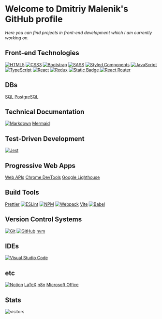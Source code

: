# Welcome to Dmitriy Malenik's GitHub profile

_Here you can find projects in front-end development which I am currently working on._

## Front-end Technologies

[![HTML5](https://img.shields.io/badge/html5-%23E34F26.svg?style=for-the-badge&logo=html5&logoColor=white)](https://github.com/dmalenik/dmalenik/issues/1) [![CSS3](https://img.shields.io/badge/css3-%231572B6.svg?style=for-the-badge&logo=css3&logoColor=white)](https://github.com/dmalenik/dmalenik/issues/2) [![Bootstrap](https://img.shields.io/badge/bootstrap-%23563D7C.svg?style=for-the-badge&logo=bootstrap&logoColor=white)](https://github.com/dmalenik/dmalenik/issues/7) [![SASS](https://img.shields.io/badge/SASS-hotpink.svg?style=for-the-badge&logo=SASS&logoColor=white)](https://github.com/dmalenik/dmalenik/issues/14) [![Styled Components](https://img.shields.io/badge/styled--components-DB7093?style=for-the-badge&logo=styled-components&logoColor=white)](https://github.com/dmalenik/dmalenik/issues/29) [![JavaScript](https://img.shields.io/badge/javascript-%23323330.svg?style=for-the-badge&logo=javascript&logoColor=%23F7DF1E)](https://github.com/dmalenik/dmalenik/issues/3) [![TypeScript](https://img.shields.io/badge/typescript-%23007ACC.svg?style=for-the-badge&logo=typescript&logoColor=white)](https://github.com/dmalenik/dmalenik/issues/16) [![React](https://img.shields.io/badge/react-%2320232a.svg?style=for-the-badge&logo=react&logoColor=%2361DAFB)](https://github.com/dmalenik/dmalenik/issues/9) [![Redux](https://img.shields.io/badge/redux-%23593d88.svg?style=for-the-badge&logo=redux&logoColor=white)](https://github.com/dmalenik/dmalenik/issues/30) [![Static Badge](https://img.shields.io/badge/Redux_Toolkit-purple?style=for-the-badge&logo=redux)
](https://github.com/dmalenik/dmalenik/issues/30) [![React Router](https://img.shields.io/badge/React_Router-CA4245?style=for-the-badge&logo=react-router&logoColor=white)](https://github.com/dmalenik/dmalenik/issues/27)

## DBs

[SQL](https://github.com/dmalenik/dmalenik/issues/31) [PostgreSQL](https://github.com/dmalenik/dmalenik/issues/32)

## Technical Documentation

[![Markdown](https://img.shields.io/badge/markdown-%23000000.svg?style=for-the-badge&logo=markdown&logoColor=white)](https://github.com/dmalenik/dmalenik/issues/11) [Mermaid](https://github.com/dmalenik/dmalenik/issues/12)

## Test-Driven Development

[![Jest](https://img.shields.io/badge/-jest-%23C21325?style=for-the-badge&logo=jest&logoColor=white)](https://github.com/dmalenik/dmalenik/issues/10)

## Progressive Web Apps

[Web APIs](https://github.com/dmalenik/dmalenik/issues/21) [Chrome DevTools](https://github.com/dmalenik/dmalenik/issues/22) [Google Lighthouse](https://github.com/dmalenik/dmalenik/issues/13)

## Build Tools

[Prettier](https://github.com/dmalenik/dmalenik/issues/23) [![ESLint](https://img.shields.io/badge/ESLint-4B3263?style=for-the-badge&logo=eslint&logoColor=white)](https://github.com/dmalenik/dmalenik/issues/15) [![NPM](https://img.shields.io/badge/NPM-%23000000.svg?style=for-the-badge&logo=npm&logoColor=white)](https://github.com/dmalenik/dmalenik/issues/17) [![Webpack](https://img.shields.io/badge/webpack-%238DD6F9.svg?style=for-the-badge&logo=webpack&logoColor=black)](https://github.com/dmalenik/dmalenik/issues/19) [Vite](https://github.com/dmalenik/dmalenik/issues/8) [![Babel](https://img.shields.io/badge/Babel-F9DC3e?style=for-the-badge&logo=babel&logoColor=black)](https://github.com/dmalenik/dmalenik/issues/20)

## Version Control Systems

[![Git](https://img.shields.io/badge/git-%23F05033.svg?style=for-the-badge&logo=git&logoColor=white)](https://github.com/dmalenik/dmalenik/issues/4) [![GitHub](https://img.shields.io/badge/github-%23121011.svg?style=for-the-badge&logo=github&logoColor=white)](https://github.com/dmalenik/dmalenik/issues/5) [nvm](https://github.com/dmalenik/dmalenik/issues/18)

## IDEs

[![Visual Studio Code](https://img.shields.io/badge/Visual%20Studio%20Code-0078d7.svg?style=for-the-badge&logo=visual-studio-code&logoColor=white)](https://github.com/dmalenik/dmalenik/issues/6)

## etc

[![Notion](https://img.shields.io/badge/Notion-%23000000.svg?style=for-the-badge&logo=notion&logoColor=white)](https://github.com/dmalenik/dmalenik/issues/26) [LaTeX](https://github.com/dmalenik/dmalenik/issues/24) [n8n](https://github.com/dmalenik/dmalenik/issues/25) [Microsoft Office](https://github.com/dmalenik/dmalenik/issues/33)

## Stats

![visitors](https://visitor-badge.glitch.me/badge?page_id=dmalenik.dmalenik&left_color=green&right_color=red)

<!--
**dmalenik/dmalenik** is a ✨ _special_ ✨ repository because its `README.md` (this file) appears on your GitHub profile.

Here are some ideas to get you started:

- 🔭 I’m currently working on ...
- 🌱 I’m currently learning ...
- 👯 I’m looking to collaborate on ...
- 🤔 I’m looking for help with ...
- 💬 Ask me about ...
- 📫 How to reach me: ...
- 😄 Pronouns: ...
- ⚡ Fun fact: ...
-->
